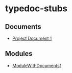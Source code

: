 # typedoc-stubs

## Documents

- [Project Document 1](documents/Project-Document-1.md)

## Modules

- [ModuleWithDocuments1](ModuleWithDocuments1/README.md)
